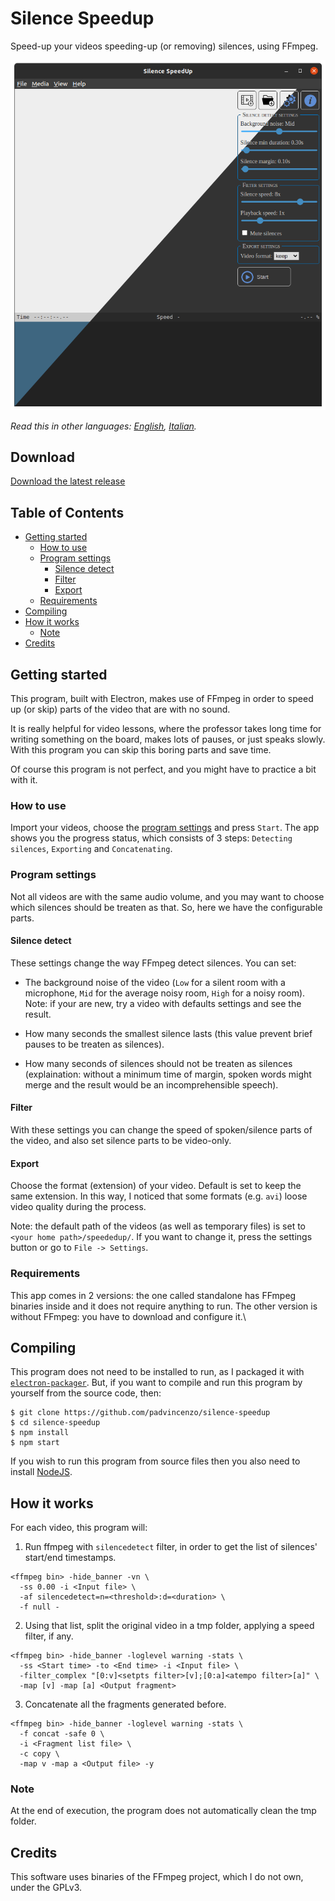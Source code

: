 # Silence Speedup
Speed-up your videos speeding-up (or removing) silences, using FFmpeg.

![Homescreen](assets/screenshots/homescreen.png)

*Read this in other languages: [English](README.md), [Italian](README.it.md).*

## Download
[Download the latest release](https://github.com/padvincenzo/silence-speedup/releases/tag/latest)

## Table of Contents
  - [Getting started](#getting-started)
    - [How to use](#how-to-use)
    - [Program settings](#program-settings)
      - [Silence detect](#silence-detect)
      - [Filter](#filter)
      - [Export](#export)
    - [Requirements](#requirements)
  - [Compiling](#compiling)
  - [How it works](#how-it-works)
    - [Note](#note)
  - [Credits](#credits)

## Getting started
This program, built with Electron, makes use of FFmpeg in order to speed up (or skip) parts of the video that are with no sound.

It is really helpful for video lessons, where the professor takes long time for writing something on the board, makes lots of pauses, or just speaks slowly. With this program you can skip this boring parts and save time.

Of course this program is not perfect, and you might have to practice a bit with it.

### How to use
Import your videos, choose the [program settings](#program-settings) and press ``Start``. The app shows you the progress status, which consists of 3 steps: ``Detecting silences``, ``Exporting`` and ``Concatenating``.

### Program settings
Not all videos are with the same audio volume, and you may want to choose which silences should be treaten as that. So, here we have the configurable parts.

#### Silence detect
These settings change the way FFmpeg detect silences. You can set:

* The background noise of the video (`Low` for a silent room with a microphone, `Mid` for the average noisy room, `High` for a noisy room). Note: if your are new, try a video with defaults settings and see the result.

* How many seconds the smallest silence lasts (this value prevent brief pauses to be treaten as silences).

* How many seconds of silences should not be treaten as silences (explaination: without a minimum time of margin, spoken words might merge and the result would be an incomprehensible speech).

#### Filter
With these settings you can change the speed of spoken/silence parts of the video, and also set silence parts to be video-only.

#### Export
Choose the format (extension) of your video. Default is set to keep the same extension. In this way, I noticed that some formats (e.g. `avi`) loose video quality during the process.

Note: the default path of the videos (as well as temporary files) is set to `<your home path>/speededup/`. If you want to change it, press the settings button or go to `File -> Settings`.

### Requirements
This app comes in 2 versions: the one called standalone has FFmpeg binaries inside and it does not require anything to run. The other version is without FFmpeg: you have to download and configure it.\

## Compiling
This program does not need to be installed to run, as I packaged it with [``electron-packager``](https://electron.github.io/electron-packager/master/). But, if you want to compile and run this program by yourself from the source code, then:

```
$ git clone https://github.com/padvincenzo/silence-speedup
$ cd silence-speedup
$ npm install
$ npm start
```

If you wish to run this program from source files then you also need to install [NodeJS](https://nodejs.org/en/).

## How it works
For each video, this program will:

1.  Run ffmpeg with ``silencedetect`` filter, in order to get the list of silences' start/end timestamps.

```
<ffmpeg bin> -hide_banner -vn \
  -ss 0.00 -i <Input file> \
  -af silencedetect=n=<threshold>:d=<duration> \
  -f null -
```

2.  Using that list, split the original video in a tmp folder, applying a speed filter, if any.

```
<ffmpeg bin> -hide_banner -loglevel warning -stats \
  -ss <Start time> -to <End time> -i <Input file> \
  -filter_complex "[0:v]<setpts filter>[v];[0:a]<atempo filter>[a]" \
  -map [v] -map [a] <Output fragment>
```

3.  Concatenate all the fragments generated before.

```
<ffmpeg bin> -hide_banner -loglevel warning -stats \
  -f concat -safe 0 \
  -i <Fragment list file> \
  -c copy \
  -map v -map a <Output file> -y
```

### Note
At the end of execution, the program does not automatically clean the tmp folder.

## Credits
This software uses binaries of the FFmpeg project, which I do not own, under the GPLv3.
